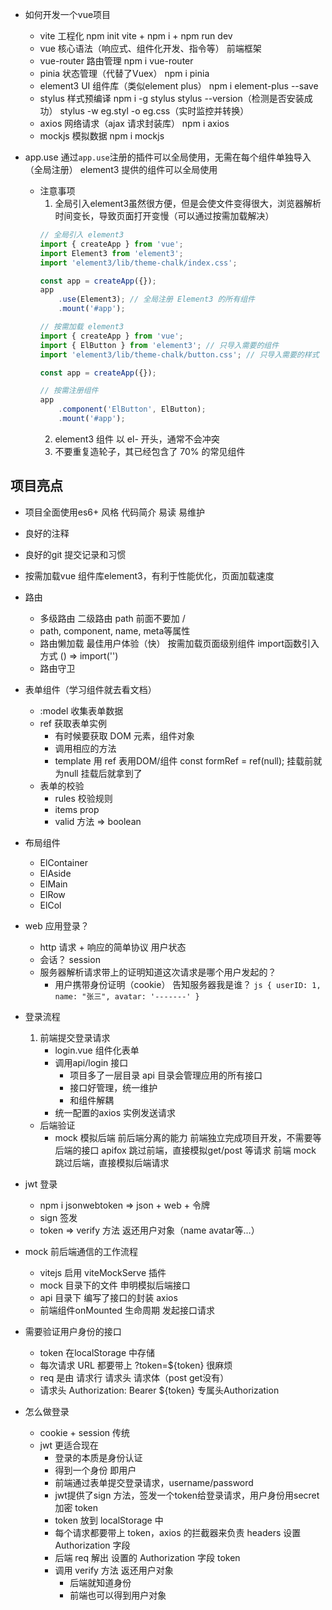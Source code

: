 - 如何开发一个vue项目
   - vite 工程化 
          npm init vite + npm i + npm run dev
   - vue 核心语法（响应式、组件化开发、指令等）
          前端框架
   - vue-router 路由管理 
          npm i vue-router
   - pinia 状态管理（代替了Vuex）
          npm i pinia
   - element3 UI 组件库（类似element plus）
          npm i element-plus --save
   - stylus 样式预编译
          npm i -g stylus
          stylus --version（检测是否安装成功）
          stylus -w eg.styl -o eg.css（实时监控并转换）
   - axios 网络请求（ajax 请求封装库）
          npm i axios
   - mockjs 模拟数据
          npm i mockjs

- app.use
    通过`app.use`注册的插件可以全局使用，无需在每个组件单独导入（全局注册）
    element3 提供的组件可以全局使用
   - 注意事项
        1. 全局引入element3虽然很方便，但是会使文件变得很大，浏览器解析时间变长，导致页面打开变慢（可以通过按需加载解决）
        ```js
        // 全局引入 element3
        import { createApp } from 'vue';
        import Element3 from 'element3';
        import 'element3/lib/theme-chalk/index.css';

        const app = createApp({});
        app
            .use(Element3); // 全局注册 Element3 的所有组件
            .mount('#app');
        ```
        ```js
        // 按需加载 element3
        import { createApp } from 'vue';
        import { ElButton } from 'element3'; // 只导入需要的组件
        import 'element3/lib/theme-chalk/button.css'; // 只导入需要的样式

        const app = createApp({});

        // 按需注册组件
        app
            .component('ElButton', ElButton);
            .mount('#app');
        ```
        2. element3 组件 以 el- 开头，通常不会冲突
        3. 不要重复造轮子，其已经包含了 70% 的常见组件


## 项目亮点
- 项目全面使用es6+ 风格
    代码简介 易读 易维护
- 良好的注释 
- 良好的git 提交记录和习惯

- 按需加载vue 组件库element3，有利于性能优化，页面加载速度
- 路由
   - 多级路由
        二级路由 path 前面不要加 /
   - path, component, name, meta等属性
   - 路由懒加载
        最佳用户体验（快）
        按需加载页面级别组件 import函数引入方式 () => import('')
   - 路由守卫

- 表单组件（学习组件就去看文档）
    - :model 收集表单数据
    - ref 获取表单实例
         - 有时候要获取 DOM 元素，组件对象
         - 调用相应的方法
         - template 用 ref 表用DOM/组件
               const formRef = ref(null); 挂载前就为null
               挂载后就拿到了
    - 表单的校验
         - rules 校验规则
         - items prop
         - valid 方法 => boolean
- 布局组件
    - ElContainer
    - ElAside
    - ElMain    
    - ElRow
    - ElCol

- web 应用登录？
    - http 请求 + 响应的简单协议  用户状态
    - 会话？ session
    - 服务器解析请求带上的证明知道这次请求是哪个用户发起的？ 
         - 用户携带身份证明（cookie） 告知服务器我是谁？
          ```js
          {
               userID: 1,
               name: "张三",
               avatar: '-------'
          }
          ```


- 登录流程
    1. 前端提交登录请求
        - login.vue 组件化表单
        - 调用api/login 接口
             - 项目多了一层目录 api 目录会管理应用的所有接口
             - 接口好管理，统一维护
             - 和组件解耦
        - 统一配置的axios 实例发送请求
   - 后端验证
        - mock 模拟后端 
          前后端分离的能力 前端独立完成项目开发，不需要等后端的接口
               apifox 跳过前端，直接模拟get/post 等请求
               前端 mock 跳过后端，直接模拟后端请求

- jwt 登录
   - npm i jsonwebtoken  =>  json + web + 令牌 
   - sign 签发 
   - token => verify 方法 返还用户对象（name avatar等...）

- mock 前后端通信的工作流程
   - vitejs 启用 viteMockServe 插件
   - mock 目录下的文件 申明模拟后端接口
   - api 目录下 编写了接口的封装 axios
   - 前端组件onMounted 生命周期 发起接口请求

- 需要验证用户身份的接口
   - token 在localStorage 中存储
   - 每次请求 URL 都要带上 ?token=${token} 很麻烦
   - req 是由 请求行 请求头 请求体（post get没有）
   - 请求头  Authorization: Bearer ${token} 专属头Authorization

- 怎么做登录
   - cookie + session 传统
   - jwt 更适合现在
        - 登录的本质是身份认证
        - 得到一个身份 即用户
        - 前端通过表单提交登录请求，username/password
        - jwt提供了sign 方法，签发一个token给登录请求，用户身份用secret 加密
               token 
        - token 放到 localStorage 中
        - 每个请求都要带上 token，axios 的拦截器来负责 headers 设置 Authorization 字段
        - 后端 req 解出 设置的 Authorization 字段 token
        - 调用 verify 方法 返还用户对象
             - 后端就知道身份
             - 前端也可以得到用户对象


